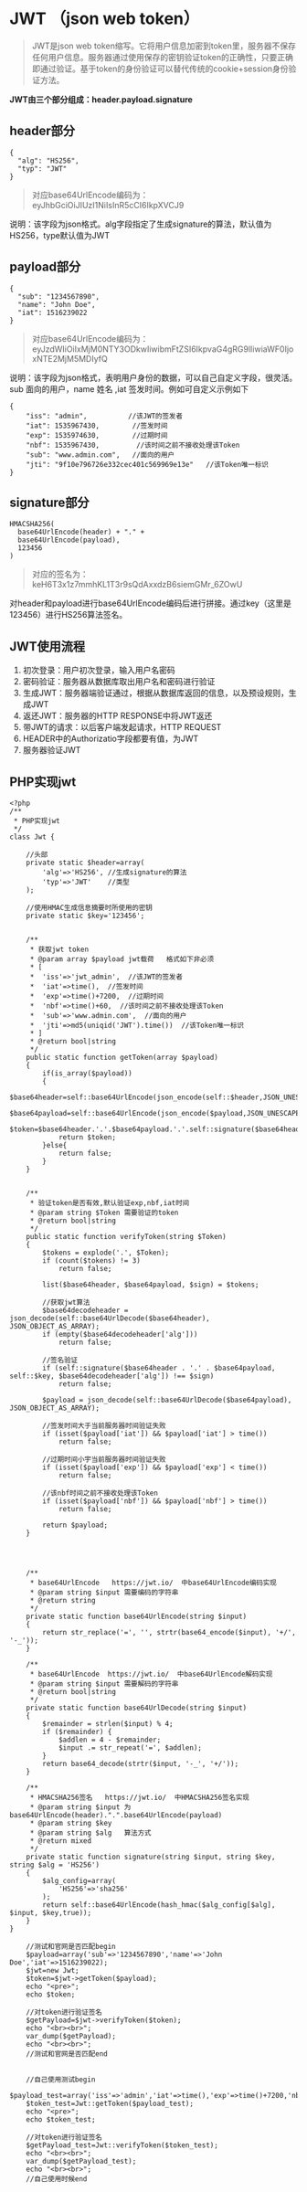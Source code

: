 # JWT （json web token）

>JWT是json web token缩写。它将用户信息加密到token里，服务器不保存任何用户信息。服务器通过使用保存的密钥验证token的正确性，只要正确即通过验证。基于token的身份验证可以替代传统的cookie+session身份验证方法。

**JWT由三个部分组成：header.payload.signature**

## header部分

````
{
  "alg": "HS256",
  "typ": "JWT"
}
````

> 对应base64UrlEncode编码为：eyJhbGciOiJIUzI1NiIsInR5cCI6IkpXVCJ9

说明：该字段为json格式。alg字段指定了生成signature的算法，默认值为 HS256，type默认值为JWT

## payload部分

```
{
  "sub": "1234567890",
  "name": "John Doe",
  "iat": 1516239022
}
```

> 对应base64UrlEncode编码为：eyJzdWIiOiIxMjM0NTY3ODkwIiwibmFtZSI6IkpvaG4gRG9lIiwiaWF0IjoxNTE2MjM5MDIyfQ

说明：该字段为json格式，表明用户身份的数据，可以自己自定义字段，很灵活。sub 面向的用户，name 姓名 ,iat 签发时间。例如可自定义示例如下

```
{
    "iss": "admin",          //该JWT的签发者
    "iat": 1535967430,        //签发时间
    "exp": 1535974630,        //过期时间
    "nbf": 1535967430,         //该时间之前不接收处理该Token
    "sub": "www.admin.com",   //面向的用户
    "jti": "9f10e796726e332cec401c569969e13e"   //该Token唯一标识
}
```

## signature部分

```
HMACSHA256(
  base64UrlEncode(header) + "." +
  base64UrlEncode(payload),
  123456
) 
```

> 对应的签名为：keH6T3x1z7mmhKL1T3r9sQdAxxdzB6siemGMr_6ZOwU

对header和payload进行base64UrlEncode编码后进行拼接。通过key（这里是123456）进行HS256算法签名。 

## JWT使用流程

1.  初次登录：用户初次登录，输入用户名密码
2.  密码验证：服务器从数据库取出用户名和密码进行验证
3.  生成JWT：服务器端验证通过，根据从数据库返回的信息，以及预设规则，生成JWT
4.  返还JWT：服务器的HTTP RESPONSE中将JWT返还
5.  带JWT的请求：以后客户端发起请求，HTTP REQUEST
6.  HEADER中的Authorizatio字段都要有值，为JWT
7.  服务器验证JWT

## PHP实现jwt

```
<?php
/**
 * PHP实现jwt
 */
class Jwt {

    //头部
    private static $header=array(
        'alg'=>'HS256', //生成signature的算法
        'typ'=>'JWT'    //类型
    );

    //使用HMAC生成信息摘要时所使用的密钥
    private static $key='123456';


    /**
     * 获取jwt token
     * @param array $payload jwt载荷   格式如下非必须
     * [
     *  'iss'=>'jwt_admin',  //该JWT的签发者
     *  'iat'=>time(),  //签发时间
     *  'exp'=>time()+7200,  //过期时间
     *  'nbf'=>time()+60,  //该时间之前不接收处理该Token
     *  'sub'=>'www.admin.com',  //面向的用户
     *  'jti'=>md5(uniqid('JWT').time())  //该Token唯一标识
     * ]
     * @return bool|string
     */
    public static function getToken(array $payload)
    {
        if(is_array($payload))
        {
            $base64header=self::base64UrlEncode(json_encode(self::$header,JSON_UNESCAPED_UNICODE));
            $base64payload=self::base64UrlEncode(json_encode($payload,JSON_UNESCAPED_UNICODE));
            $token=$base64header.'.'.$base64payload.'.'.self::signature($base64header.'.'.$base64payload,self::$key,self::$header['alg']);
            return $token;
        }else{
            return false;
        }
    }


    /**
     * 验证token是否有效,默认验证exp,nbf,iat时间
     * @param string $Token 需要验证的token
     * @return bool|string
     */
    public static function verifyToken(string $Token)
    {
        $tokens = explode('.', $Token);
        if (count($tokens) != 3)
            return false;

        list($base64header, $base64payload, $sign) = $tokens;

        //获取jwt算法
        $base64decodeheader = json_decode(self::base64UrlDecode($base64header), JSON_OBJECT_AS_ARRAY);
        if (empty($base64decodeheader['alg']))
            return false;

        //签名验证
        if (self::signature($base64header . '.' . $base64payload, self::$key, $base64decodeheader['alg']) !== $sign)
            return false;

        $payload = json_decode(self::base64UrlDecode($base64payload), JSON_OBJECT_AS_ARRAY);

        //签发时间大于当前服务器时间验证失败
        if (isset($payload['iat']) && $payload['iat'] > time())
            return false;

        //过期时间小宇当前服务器时间验证失败
        if (isset($payload['exp']) && $payload['exp'] < time())
            return false;

        //该nbf时间之前不接收处理该Token
        if (isset($payload['nbf']) && $payload['nbf'] > time())
            return false;

        return $payload;
    }




    /**
     * base64UrlEncode   https://jwt.io/  中base64UrlEncode编码实现
     * @param string $input 需要编码的字符串
     * @return string
     */
    private static function base64UrlEncode(string $input)
    {
        return str_replace('=', '', strtr(base64_encode($input), '+/', '-_'));
    }

    /**
     * base64UrlEncode  https://jwt.io/  中base64UrlEncode解码实现
     * @param string $input 需要解码的字符串
     * @return bool|string
     */
    private static function base64UrlDecode(string $input)
    {
        $remainder = strlen($input) % 4;
        if ($remainder) {
            $addlen = 4 - $remainder;
            $input .= str_repeat('=', $addlen);
        }
        return base64_decode(strtr($input, '-_', '+/'));
    }

    /**
     * HMACSHA256签名   https://jwt.io/  中HMACSHA256签名实现
     * @param string $input 为base64UrlEncode(header).".".base64UrlEncode(payload)
     * @param string $key
     * @param string $alg   算法方式
     * @return mixed
     */
    private static function signature(string $input, string $key, string $alg = 'HS256')
    {
        $alg_config=array(
            'HS256'=>'sha256'
        );
        return self::base64UrlEncode(hash_hmac($alg_config[$alg], $input, $key,true));
    }
}

    //测试和官网是否匹配begin
    $payload=array('sub'=>'1234567890','name'=>'John Doe','iat'=>1516239022);
    $jwt=new Jwt;
    $token=$jwt->getToken($payload);
    echo "<pre>";
    echo $token;
    
    //对token进行验证签名
    $getPayload=$jwt->verifyToken($token);
    echo "<br><br>";
    var_dump($getPayload);
    echo "<br><br>";
    //测试和官网是否匹配end
    
    
    //自己使用测试begin
    $payload_test=array('iss'=>'admin','iat'=>time(),'exp'=>time()+7200,'nbf'=>time(),'sub'=>'www.admin.com','jti'=>md5(uniqid('JWT').time()));;
    $token_test=Jwt::getToken($payload_test);
    echo "<pre>";
    echo $token_test;
    
    //对token进行验证签名
    $getPayload_test=Jwt::verifyToken($token_test);
    echo "<br><br>";
    var_dump($getPayload_test);
    echo "<br><br>";
    //自己使用时候end
```

